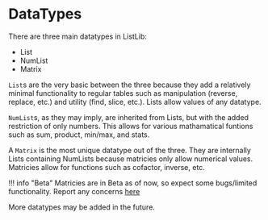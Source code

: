 # DataTypes

There are three main datatypes in ListLib:

* List
* NumList
* Matrix

`List`s are the very basic between the three because they add a relatively minimal functionality to regular tables such as manipulation (reverse, replace, etc.) and utility (find, slice, etc.). Lists allow values of any datatype.

`NumList`s, as they may imply, are inherited from Lists, but with the added restriction of only numbers. This allows for various mathamatical funtions such as sum, product, min/max, and stats.

A `Matrix` is the most unique datatype out of the three. They are internally Lists containing NumLists because matricies only allow numerical values. Matricies allow for functions such as cofactor, inverse, etc.

!!! info "Beta"
    Matricies are in Beta as of now, so expect some bugs/limited functionality. Report any concerns [here](https://devforum.roblox.com/t/greetings/164871?u=thecarbyneuniverse "ListLib Official Release Post")

More datatypes may be added in the future.